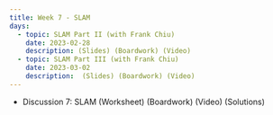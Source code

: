 ```yaml
---
title: Week 7 - SLAM
days:
  - topic: SLAM Part II (with Frank Chiu)
    date: 2023-02-28
    description: (Slides) (Boardwork) (Video) 
  - topic: SLAM Part III (with Frank Chiu)
    date: 2023-03-02
    description:  (Slides) (Boardwork) (Video)
---
```


- Discussion 7: SLAM (Worksheet) (Boardwork) (Video) (Solutions)

<a id="Week8"></a>
